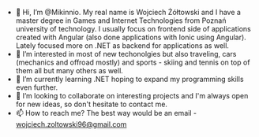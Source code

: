 - 👋 Hi, I’m @Mikinnio. My real name is Wojciech Żółtowski and I have a master degree in Games and Internet Technologies from Poznań university of technology. I usually focus on frontend side of applications created with Angular (also done applications with Ionic using Angular). Lately focused more on .NET as backend for applications as well. 
- 👀 I’m interested in most of new techonolgies but also traveling, cars (mechanics and offroad mostly) and sports - skiing and tennis on top of them all but many others as well. 
- 🌱 I’m currently learning .NET hoping to expand my programming skills even further.
- 💞️ I’m looking to collaborate on interesting projects and I'm always open for new ideas, so don't hesitate to contact me.
- 📫 How to reach me? The best way would be an email - wojciech.zoltowski96@gmail.com

<!---
Mikinnio/Mikinnio is a ✨ special ✨ repository because its `README.md` (this file) appears on your GitHub profile.
You can click the Preview link to take a look at your changes.
--->
